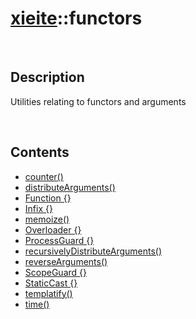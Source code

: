 # [xieite](./xieite.md)\:\:functors

&nbsp;

## Description
Utilities relating to functors and arguments

&nbsp;

## Contents
- [counter\(\)](./namespaces/functors/counter.md)
- [distributeArguments\(\)](./namespaces/functors/distribute_arguments.md)
- [Function \{\}](./namespaces/functors/function.md)
- [Infix \{\}](./namespaces/functors/infix.md)
- [memoize\(\)](./namespaces/functors/memoize.md)
- [Overloader \{\}](./namespaces/functors/overloader.md)
- [ProcessGuard \{\}](./namespaces/functors/process_guard.md)
- [recursivelyDistributeArguments\(\)](./namespaces/functors/recursively_distribute_arguments.md)
- [reverseArguments\(\)](./namespaces/functors/reverse_arguments.md)
- [ScopeGuard \{\}](./namespaces/functors/scope_guard.md)
- [StaticCast \{\}](./namespaces/functors/static_cast.md)
- [templatify\(\)](./namespaces/functors/templatify.md)
- [time\(\)](./namespaces/functors/time.md)
